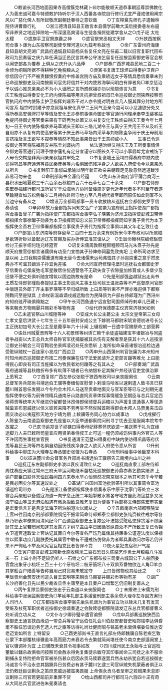 <!-- { "loadSidebar": true } -->
　　○敕谕长河西地面因果寺高僧簇克林藏卜曰尔能敬顺天道恭事朝廷尊崇佛教化人为善忠诚可嘉今特颁敕护持听尔于汉人西番各寺院自行修行尤宜严谨戒律用阐宗风以广慈化俾人有所起敬庶副朝廷眷待之意钦哉
　　○丁亥释奠先师孔子遣翰林院侍讲曹鼐行礼
　　○浙江德清县知县王敞言本县儒学前瞰大溪后接委巷左右逼窄非养贤之地近择隙地一所深邃高爽请与生徒各捐赀徙建学舍从之○戊子祀  太社  太稷
　　○遣旗手卫官祭旗纛之神
　　○遣官祭宋丞相文天祥
　　○升狭西按察司佥事卜谦为山东按察司副使专理河道以九载考称故也
　　○命广东雷州府海康县知县胡文亮湖广武昌府通城县知县杨庆各复任文亮在任甫二载以旧官复职代回布政司为民奏留之庆九年任满当迁邑民言其奉公守法乞留复任巡按监察御史等官会核以闻吏部各为覆奏  上俱从之庆升从六品俸
　　○户部奏广西罗城县民地二百二十余顷为峒贼所据不得耕种乞免税粮从之
　　○庚寅书复唐王琼炟曰得奏护卫百户徐信因守门不严被责讎恨捏奏府中修盖宫院寺庙及乘轿选女子等情具悉信奏章未到已命巡按御史及河南按察司官先将信并干对内使苏海拏问明白有罪者角□羊京惩治予以诚心推念亲亲必不为小人诬罔之言所惑叔祖亦勿以琐屑谗言为意
　　○书复庆王秩煃曰得奏安化王府内使陈福等用言抗拒曾叔祖母已令巡按御史同狭西按察司官执问府中内使陈圭护卫指挥刘璟系干对人亦令提对明白庶几人服其罪分封地方所司言系  祖宗时封建予亦念叔祖与安化真宁二王同气至亲今岂可以小忿遽欲分处又得所奏高安赍牌打草等情及安化王亦奏前事俱命御史等官通行问理承奉李玉裴冕姑免提问待御史等官奏来果有干碍再为处置又以书复安化王秩炵曰得庆王奏今年七月初一日王令内使陈福求养马草湖庆王即以三塔儿湖令王与真宁王共用王不从及听王自用亦不从复有内使高安等累于庆王养马草场内采草与刘璟陈圭争闹于庆王母前用言抗拒及言王欲写本捏奏等情然不知此事果皆出于王意抑或小人
　　生事已令巡按御史等官将陈福高安并陈圭刘璟执问
　　依法惩治继又得庆王及王所奏事情俱令御史等官通行问理予惟宗藩礼有定分宜谨守以图长久不可以小事启衅尤宜戒饬下人毋令交构是非离间亲亲叔祖其审处之
　　○书复褒城王范堮曰得奏府中缺内使访得巩昌等府通渭等县民秦彦英等六名俱因伤残净身之人欲买入府使令今以亲亲悉从所言
　　○书复黔阳王季埱曰承喻以明年新正欲亲来朝觐足见敬意然远道跋涉非易可勿来也
　　○命刑部尚书金濂侍经筵
　　○免山东济南府邹平蒲台商河三县积水田地夏税三千六百余石秋粮四百六十石草七百二十余束
　　○户部右侍郎焦宏奏福建行都司卫所官军于沿海地方协同备倭周岁更代近年代者多不时至守者遂至踰期宜如苏松例每岁二月朔各赴所守地方至八月朔代者至即回原伍如此则军不久劳边守有备从之
　　○增设万全都司都事一员专收放粮从巡抚右佥都御史罗亨信奏请也
　　○辛卯命故万全都指挥同知文弘广子宣袭为宣府前卫指挥使湖广都指挥佥事鲁曾子广袭为指挥使广东都指挥佥事李弘子瑛袭为济州卫指挥使彭城卫带俸都指挥佥事徐瓛子勋袭为本卫指挥同知忠义前卫带俸都指挥同知李勇子贵代为本卫指挥使金吾右卫带俸署都指挥佥事侯贵子贤代为指挥佥事俱以其父年老乞致仕也
　　○户部言山东济南等府存留草二百四十五万余束有例折米今本布政司以所属粮足欲转折钞以备起运辽东赏赐及买办折俸宜准其请从之　○壬辰命翰林院编修赵恢检讨王振李绍何瑄充经筵官
　　○诏复宋儒周敦颐程颢程颐司马光朱熹子孙先是顺天府推官徐郁言诸儒俱有功圣门宜恤其子孙俾修祠墓免致夷圯  上命所司访求至是以闻  上曰我朝崇儒重道有隆无替今去诸儒未远苟弗恤其子孙岂崇重之意乎然恩典亦不可滥其嫡派子孙宜免差徭
　　○命大同宣府修理屯堡时巡抚右佥都御史罗亨信奏各屯堡废弛屯军星散居住傥遇警急不无疏失宜于农隙量加修葺或人多堡少及旧堡不便之处俱听随宜增筑以固边防故有是命
　　○先是刑部强盗越狱出走尚书王质左侍郎郭瑾劾奏提狱主事王彰巡风主事王俭司狱王温张森等不严巡督原问官郎中唐琏员外郎丁芹主事罗瑛等不早归结所致  上曰质等钤束不严罪亦难逭俱下都察院鞫问至是狱具  上命杖彰温森谪戍威远黜俭为民降质为户部右侍郎瑾为广西浔州府知府琏芹瑛俱降黜之
　　○甲午长河西鱼通宁远宣慰司国师绰丹剌卓儿巴藏卜等来朝贡方物赐晏并赐彩币等物有差
　　○给代府保德郡主仪宾常济禄米如例
　　○乙未遣官祭山川城隍等神
　　○安成大长公主薨公主  太宗文皇帝第三女母  仁孝文皇后洪武十七年生三十五年册封安成公主下嫁驸马都尉宋琥宣德初进号长公主正统初加号大长公主至是薨享年六十讣闻  上辍视朝一日遣中官赐祭命工部营葬
　　○诛处州贼夏景辉等十六人初景辉等纠诱亡赖千余徒盗福建宝丰诸银冶与同盗者争战妄以大王总兵太师自称官军抚捕屡被其杀伤有支解者至是获其十六人巡按浙江御史孙毓会三司官鞫验坐景辉凌迟处死余悉斩  上准所拟命枭首诸银冶巡检边通受赃纵贼杖一百连家小发戍广西边卫
　　○丙申升山西蒲州判官张廉为本州知州时知州阙员巡按御史布按二司奏保廉在任守法爱民请升之吏部言躐等难允  上曰能得民心即良有司正当旌擢以为牧民者劝何躐等之有其从之
　　○户部奏湖广武昌等府通城等县秋粮折布多有纰薄不堪者已令纳银补足其解户并经该官吏宜俱治罪  上悉宥之
　　○丁酉复除广西左参议张聪于狭西布政司以亲丧服阕也
　　○云南总督军务兵部尚书靖远伯王骥等奏缅甸宣慰使卜剌浪马哈省以速剌遣人致书言已获麓川贼首思任发期以今冬约会木邦人马送至贡章地面交与官军臣等已与之刻期先遣指挥使李仪等为前锋领精兵通南牙山路直捣贡章体探事情缓急至期臣与总兵官定西侯蒋贵等统率大军继进仍留都督沐昂侍郎侯琎督兵运粮以为声援复遣通事人等径造贼巢宣布恩威抚以信义彼若来降不劳再举不然俟贼首斯得即会木邦人马贾勇夹击四面交攻必以夷寇殄灭地方宁靖为期  上敕骥等务同心协力以成事功
　　○戊戌擢行人陈鉴为云南道监察御史先是鉴以大臣举送都察院问刑寻丁忧去至是服阕本院考中故擢之
　　○己亥书谕郑世子祁锳曰得奏母妃移葬怀庆欲遣一弟送葬于礼为宜缘途脚力人夫已敕所司量宜应用贤弟奉侍叔王止可送一程仍须戒饬供事内外官员人等不许因而生事扰害官民
　　○书复通渭王范墅曰得奏府中缺内使访得巩昌等府伏羗等县民王海等四名俱自幼因伤残疾净身之人欲买入府使令悉从所言
　　○升刑科给事中廖庄为大理寺左寺丞御史张骥为右寺丞
　　○命刑科给事中侯臣掌本科事
　　○以征进麓川命总督军务兵部尚书靖远伯王骥祭告云南境内山川之神
　　○巡抚辽东左副都御史李浚以衰疾请致仕从之
　　○巡抚南直隶工部左侍郎周忱奏应天镇江常州三府天旱运河乾继禾苗枯死巡按御史孙鼎亦奏乞勘实赈济  上谕户部臣曰朕体天恤民每闻四方来奏水旱心恒恻然况南京根本之地其可忽乎今旱若是民必困矣尔等其速议处之
　　○革湖广兴国州富池批验茶引所以其事简令富池镇巡检司带办
　　○先是浙江备倭都指挥使李信奏永乐中原于沈家门等处立三水寨合兵聚船以备倭寇海道一向宁息正统二年始掣散水寨各守地方自此海寇益多又况海宁临山等卫无港泊船遇有儆急拒敌良难乞复旧为便事下兵部移文侍郎焦宏审实至是宏奏信言非是且定滨海卫所泊船港次以闻从之
　　○辛丑敕南京六部都察院堂上官曰往因南京刑部都察院纲纪不振常简命侍郎郑泰佥都御史张纯赍敕往戒尔等各恭乃职表率僚属用清风纪今广西道监察御史王复欺公坏法接受赃私恣肆贪淫不顾廉耻其堂上官若罔闻知逮其发露方才纠举盖由平日因循宽纵自处不严所致王复已令锦衣卫遣官逮取堂上官姑记其罪自今尔等宜各严饬乃属俾其持廉秉公谨遵法度以保禄位以熙事功庶几副朕委托其属官中敢有不遵戒饬仿傚非为者即具奏收问尔等若仍钤来不严徇私不举及风宪官互相党比者皆罪不贷
　　○夜火星犯鬼宿积尸气星
　　○壬寅户部言彭城卫南新仓原收糯米二百石恐日久陈腐乞作勇士月粮每八斗准米一石  上曰小利不足较仍听人一石给之○广东都布按三司奏占城国公干人船回委官盘出象牙小梳坯三百三十七个牙笏坯二枝牙筯坯八十双俱系番物欲连人角□羊京其掌船百户陆善等告称自用己财贸易未敢定夺
　　上曰皆微物也其给还之
　　○甲辰贵州金筑安抚司遣头目王玄明等来朝贡马赐宴并赐彩币等物有差
　　○湖广长沙府善化县先以民少裁省县丞主簿至是本县奏户口增繁乞仍旧制复置从之
　　○丙午复除监察御史张忠于云南道以亲丧服阕也
　　○丁未擢进士宋儒为刑科给事中张澜监察御史角□羊延年礼部主事潘鉴刑部主事余瓒大理寺左寺副方澥行人司行人
　　○辽东都指挥佥事李弼先坐失机谪为为事官立功以赎未几复有发其受赃及杖死军职状者巡按御史徐璟奏逮之会赦赎徒都察院请发辽东总兵官都督曹义处听调立功从之
　　○太仆寺少卿孙璧卒遣官谕祭
　　○戊申兵部奏巡按狭西监察御史王通言狭西缘边一带总兵等官宁远伯任礼会川伯赵安都督史昭郑铭李达俱昏耄不胜任恐误边务乞选人代之臣等访得礼尚壮健而昭与铭虽老未衰俱堪委任惟达安老迈宜如所言  上特留安
　　○己酉吏部尚书王直言礼部左侍郎魏骥自陈老疾乞致仕蒙下本部覆核缘骥虽年高而筯力未衰若令去繁就简尚堪任使今南京吏部适阙堂上官以骥调补为宜  上曰骥既未衰其令视事如故
　　○四川威州民王永始与土官巡检董敏以讎杀故俱收问按察司会赦永得免复集徒杀敏夺其印事闻命三司抚之永不服命剿捕永复恃险拒命官军被杀伤甚众后因永贡马赎罪遂罢兵然永劫杀犹自若巡按御史冯诚言今不治永恣其猖獗异日劳费必有甚于麓川乞逮三司官纵贼失机蒙蔽者俱正以法仍敕廷臣议剿永之策庶恩威远被蛮夷畏服  上命俟永贡马者至审之若贼果未息即议剿除三司官若更蹈前非重罪不贷
　　○给山西都司并行都司马六百四十疋有奇从大同总兵官武进伯朱冕奏请也
